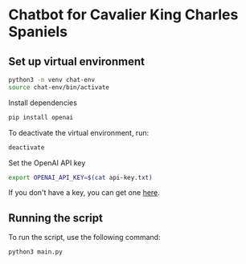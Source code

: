 # Chatbot for Cavalier King Charles Spaniels

## Set up virtual environment

```bash
python3 -m venv chat-env
source chat-env/bin/activate
```
Install dependencies
```bash
pip install openai
```

To deactivate the virtual environment, run:
```bash
deactivate
```

Set the OpenAI API key
```bash
export OPENAI_API_KEY=$(cat api-key.txt)
```

If you don't have a key, you can get one [here](https://platform.openai.com/api-keys).

## Running the script
To run the script, use the following command:
```bash
python3 main.py
```